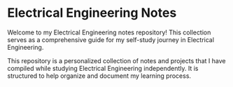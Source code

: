 # Electrical Engineering Notes

Welcome to my Electrical Engineering notes repository! This collection serves as a comprehensive guide for my self-study journey in Electrical Engineering.

This repository is a personalized collection of notes and projects that I have compiled while studying Electrical Engineering independently. It is structured to help organize and document my learning process.
